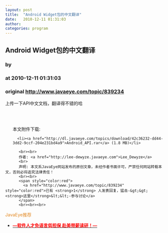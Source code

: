 ```yaml
---
layout: post
title:  "Android Widget包的中文翻译"
date:   2010-12-11 01:31:03
author: 
categories: program
---
```


## Android Widget包的中文翻译
### by 
### at 2010-12-11 01:31:03
### original <http://www.javaeye.com/topic/839234>

上传一下API中文文档，翻译得不错的哈 
          
  <br><br>
  <ul>
    本文附件下载:
    
      <li><a href="http://dl.javaeye.com/topics/download/42c36232-dd44-3dd2-9ccf-204e231bd4a9">Android_API.rar</a> (1.8 MB)</li>
    
  </ul>

          <br><br>
          作者: <a href="http://lee-dewyze.javaeye.com">Lee_Dewyze</a> 
          <br>
          声明: 本文系JavaEye网站发布的原创文章，未经作者书面许可，严禁任何网站转载本文，否则必将追究法律责任！
          <br><br>
          <span style="color:red">
            <a href="http://www.javaeye.com/topic/839234" style="color:red">已有 <strong>1</strong> 人发表回复，猛击-&gt;&gt;<strong>这里</strong>&lt;&lt;-参与讨论</a>
          </span>
          <br><br><br>
<span style="color:#e28822">JavaEye推荐</span>
<br>
<ul><li><a href="http://www.iteye.com/clicks/433"><span style="color:red;font-weight:bold">—软件人才免语言低担保 赴美带薪读研！— </span></a></li></ul>
<br><br><br>